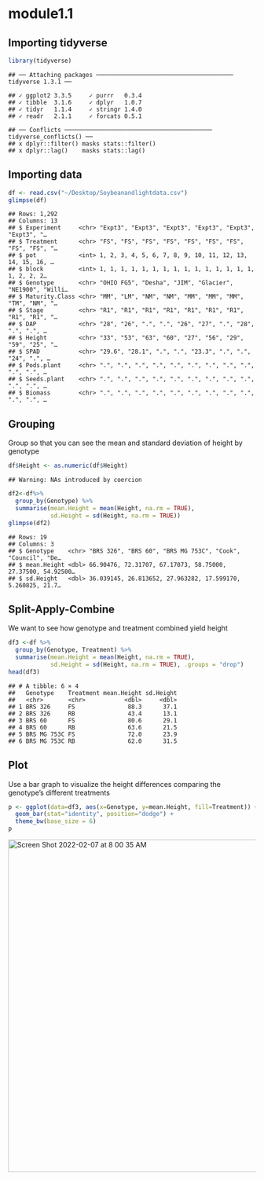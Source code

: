 module1.1
================

## Importing tidyverse

``` r
library(tidyverse)
```

    ## ── Attaching packages ─────────────────────────────────────── tidyverse 1.3.1 ──

    ## ✓ ggplot2 3.3.5     ✓ purrr   0.3.4
    ## ✓ tibble  3.1.6     ✓ dplyr   1.0.7
    ## ✓ tidyr   1.1.4     ✓ stringr 1.4.0
    ## ✓ readr   2.1.1     ✓ forcats 0.5.1

    ## ── Conflicts ────────────────────────────────────────── tidyverse_conflicts() ──
    ## x dplyr::filter() masks stats::filter()
    ## x dplyr::lag()    masks stats::lag()

## Importing data

``` r
df <- read.csv("~/Desktop/Soybeanandlightdata.csv")
glimpse(df)
```

    ## Rows: 1,292
    ## Columns: 13
    ## $ Experiment     <chr> "Expt3", "Expt3", "Expt3", "Expt3", "Expt3", "Expt3", "…
    ## $ Treatment      <chr> "FS", "FS", "FS", "FS", "FS", "FS", "FS", "FS", "FS", "…
    ## $ pot            <int> 1, 2, 3, 4, 5, 6, 7, 8, 9, 10, 11, 12, 13, 14, 15, 16, …
    ## $ block          <int> 1, 1, 1, 1, 1, 1, 1, 1, 1, 1, 1, 1, 1, 1, 1, 1, 2, 2, 2…
    ## $ Genotype       <chr> "OHIO FG5", "Desha", "JIM", "Glacier", "NE1900", "Willi…
    ## $ Maturity.Class <chr> "MM", "LM", "NM", "NM", "MM", "MM", "MM", "TM", "NM", "…
    ## $ Stage          <chr> "R1", "R1", "R1", "R1", "R1", "R1", "R1", "R1", "R1", "…
    ## $ DAP            <chr> "28", "26", ".", ".", "26", "27", ".", "28", ".", ".", …
    ## $ Height         <chr> "33", "53", "63", "60", "27", "56", "29", "59", "25", "…
    ## $ SPAD           <chr> "29.6", "28.1", ".", ".", "23.3", ".", ".", "24", ".", …
    ## $ Pods.plant     <chr> ".", ".", ".", ".", ".", ".", ".", ".", ".", ".", ".", …
    ## $ Seeds.plant    <chr> ".", ".", ".", ".", ".", ".", ".", ".", ".", ".", ".", …
    ## $ Biomass        <chr> ".", ".", ".", ".", ".", ".", ".", ".", ".", ".", ".", …

## Grouping

Group so that you can see the mean and standard deviation of height by
genotype

``` r
df$Height <- as.numeric(df$Height)
```

    ## Warning: NAs introduced by coercion

``` r
df2<-df%>%
  group_by(Genotype) %>%
  summarise(mean.Height = mean(Height, na.rm = TRUE),
            sd.Height = sd(Height, na.rm = TRUE))
glimpse(df2)
```

    ## Rows: 19
    ## Columns: 3
    ## $ Genotype    <chr> "BRS 326", "BRS 60", "BRS MG 753C", "Cook", "Council", "De…
    ## $ mean.Height <dbl> 66.90476, 72.31707, 67.17073, 58.75000, 27.37500, 54.92500…
    ## $ sd.Height   <dbl> 36.039145, 26.813652, 27.963282, 17.599170, 5.260825, 21.7…

## Split-Apply-Combine

We want to see how genotype and treatment combined yield height

``` r
df3 <-df %>% 
  group_by(Genotype, Treatment) %>%
  summarise(mean.Height = mean(Height, na.rm = TRUE),
            sd.Height = sd(Height, na.rm = TRUE), .groups = "drop")
head(df3)
```

    ## # A tibble: 6 × 4
    ##   Genotype    Treatment mean.Height sd.Height
    ##   <chr>       <chr>           <dbl>     <dbl>
    ## 1 BRS 326     FS               88.3      37.1
    ## 2 BRS 326     RB               43.4      13.1
    ## 3 BRS 60      FS               80.6      29.1
    ## 4 BRS 60      RB               63.6      21.5
    ## 5 BRS MG 753C FS               72.0      23.9
    ## 6 BRS MG 753C RB               62.0      31.5

## Plot
Use a bar graph to visualize the height differences comparing the genotype’s different treatments
``` r
p <- ggplot(data=df3, aes(x=Genotype, y=mean.Height, fill=Treatment)) +
  geom_bar(stat="identity", position="dodge") +
  theme_bw(base_size = 6)
p
```
<img width="677" alt="Screen Shot 2022-02-07 at 8 00 35 AM" src="https://user-images.githubusercontent.com/98765581/152792831-52fb5761-0681-4edd-8d13-a323b4bb59d2.png">

